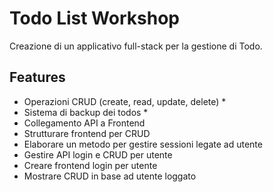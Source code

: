 # Todo List Workshop

Creazione di un applicativo full-stack per la gestione di Todo.

## Features
- Operazioni CRUD (create, read, update, delete) *
- Sistema di backup dei todos *
- Collegamento API a Frontend  
- Strutturare frontend per CRUD 
- Elaborare un metodo per gestire sessioni legate ad utente
- Gestire API login e CRUD per utente
- Creare frontend login per utente
- Mostrare CRUD in base ad utente loggato